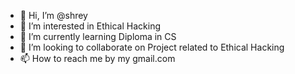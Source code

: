 - 👋 Hi, I’m @shrey
- 👀 I’m interested in Ethical Hacking
- 🌱 I’m currently learning Diploma in CS
- 💞️ I’m looking to collaborate on Project related to Ethical Hacking
- 📫 How to reach me by my gmail.com

<!---
Nishrey/Nishrey is a ✨ special ✨ repository because its `README.md` (this file) appears on your GitHub profile.
You can click the Preview link to take a look at your changes.
--->
